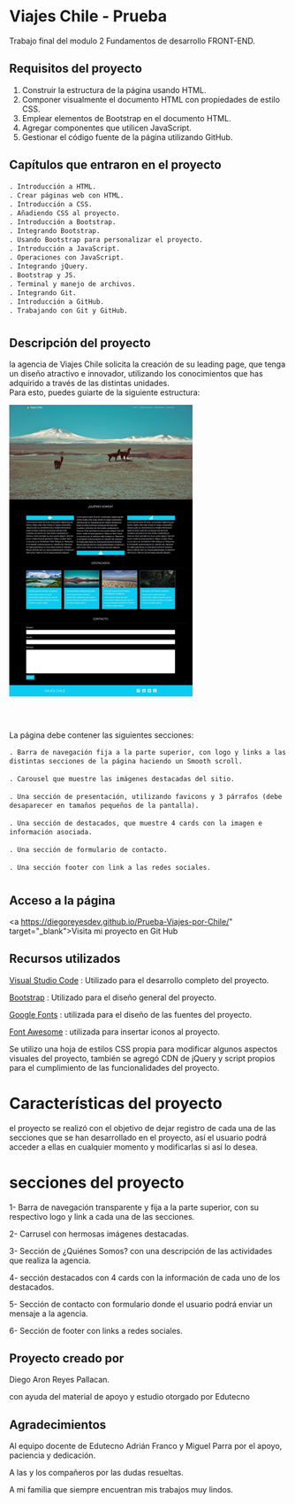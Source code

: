 # Viajes Chile - Prueba
Trabajo  final del modulo 2 Fundamentos de desarrollo FRONT-END.

## Requisitos del proyecto
1. Construir la estructura de la página usando HTML.
2. Componer visualmente el documento HTML con propiedades de estilo CSS.
3. Emplear elementos de Bootstrap en el documento HTML.
4. Agregar componentes que utilicen JavaScript.
5. Gestionar el código fuente de la página utilizando GitHub.

## Capítulos que entraron en el proyecto

    . Introducción a HTML.
    . Crear páginas web con HTML.
    . Introducción a CSS.
    . Añadiendo CSS al proyecto.
    . Introducción a Bootstrap.
    . Integrando Bootstrap.
    . Usando Bootstrap para personalizar el proyecto.
    . Introducción a JavaScript.
    . Operaciones con JavaScript.
    . Integrando jQuery.
    . Bootstrap y JS.
    . Terminal y manejo de archivos.
    . Integrando Git.
    . Introducción a GitHub.
    . Trabajando con Git y GitHub.

#

## Descripción del proyecto

la agencia de Viajes Chile solicita la creación de su leading page, que tenga un diseño atractivo e innovador, utilizando los conocimientos que has adquirido a través de las distintas unidades.
<br>
Para esto, puedes guiarte de la siguiente estructura:

<img src="./assets/img/ejemplopagina.png">

#

<br>
La página debe contener las siguientes secciones:

    . Barra de navegación fija a la parte superior, con logo y links a las distintas secciones de la página haciendo un Smooth scroll.

    . Carousel que muestre las imágenes destacadas del sitio.

    . Una sección de presentación, utilizando favicons y 3 párrafos (debe desaparecer en tamaños pequeños de la pantalla).

    . Una sección de destacados, que muestre 4 cards con la imagen e información asociada.

    . Una sección de formulario de contacto.

    . Una sección footer con link a las redes sociales.

#
## Acceso a la página

<a https://diegoreyesdev.github.io/Prueba-Viajes-por-Chile/" target="_blank">Visita mi proyecto en Git Hub</a>
<br>

## Recursos utilizados

<a href="https://code.visualstudio.com/" target="_blank">Visual Studio Code</a>
   : Utilizado para el desarrollo completo del proyecto.

<a href="https://getbootstrap.com/docs/5.1/getting-started/introduction/" target="_blank">Bootstrap</a>
   : Utilizado para el diseño general del proyecto.

<a href="https://fonts.google.com/" target="_blank">Google Fonts</a>
   : utilizada para el diseño de las fuentes del proyecto.

<a href="https://fontawesome.com/" target="_blank">Font Awesome</a>
   : utilizada para insertar iconos al proyecto.

Se utilizo una hoja de estilos CSS propia para modificar algunos aspectos visuales del proyecto, también se agregó CDN de jQuery y script propios para el cumplimiento de las funcionalidades del proyecto.

# Características del proyecto

el proyecto se realizó con el objetivo de dejar registro de cada una de las secciones que se han desarrollado en el proyecto, así el usuario podrá acceder a ellas en cualquier momento y modificarlas si así lo desea.

# secciones del proyecto

1- Barra de navegación transparente y fija a la parte superior, con su respectivo logo y link a cada una de las secciones.

2- Carrusel con hermosas imágenes destacadas.

3- Sección de ¿Quiénes Somos? con una descripción de las actividades que realiza la agencia.

4- sección destacados con 4 cards con la información de cada uno de los destacados.

5- Sección de contacto con formulario donde el usuario podrá enviar un mensaje a la agencia.

6- Sección de footer con links a redes sociales.

## Proyecto creado por
Diego Aron Reyes Pallacan.

con ayuda del material de apoyo y estudio otorgado por Edutecno

## Agradecimientos
Al equipo docente de Edutecno Adrián Franco y Miguel Parra por el apoyo, paciencia y dedicación.

A las y los compañeros por las dudas resueltas.

A mi familia que siempre encuentran mis trabajos muy lindos.


